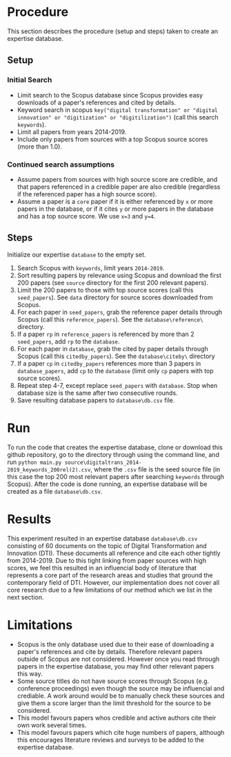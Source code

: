 # Procedure

This section describes the procedure (setup and steps) taken to create an expertise database.

## Setup
 
### Initial Search

- Limit search to the Scopus database since Scopus provides easy downloads of a paper's references and cited by details.
- Keyword search in scopus `key("digital transformation" or "digital innovation" or "digitization" or "digitilization")` (call this search `keywords`).
- Limit all papers from years 2014-2019.
- Include only papers from sources with a top Scopus source scores (more than 1.0).

### Continued search assumptions

- Assume papers from sources with high source score are credible, and that papers referenced in a credible paper are also credible (regardless if the referenced paper has a high source score).
- Assume a paper is a `core` paper if it is either referenced by `x` or more papers in the database, or if it cites `y` or more papers in the database and has a top source score. We use `x=3` and `y=4`.

## Steps

Initialize our expertise `database` to the empty set.

1. Search Scopus with `keywords`, limit years `2014-2019`.
2. Sort resulting papers by relevance using Scopus and download the first 200 papers (see `source` directory for the first 200 relevant papers).
3. Limit the 200 papers to those with top source scores (call this `seed_papers`). See `data` directory for source scores downloaded from Scopus. 
4. For each paper in `seed_papers`, grab the reference paper details through Scopus (call this `reference_papers`). See the `database\reference\` directory. 
5. If a paper `rp` in `reference_papers` is referenced by more than 2 `seed_papers`, add `rp` to the `database`.
6. For each paper in `database`, grab the cited by paper details through Scopus (call this `citedby_papers`). See the `database\citeby\` directory
7. If a paper `cp` in `citedby_papers` references more than 3 papers in `database_papers`, add `cp` to the `database` (limit only `cp` papers with top source scores).
8. Repeat step 4-7, except replace `seed_papers` with `database`. Stop when database size is the same after two consecutive rounds.
9. Save resulting database papers to `database\db.csv` file.

# Run

To run the code that creates the expertise database, clone or download this github repository, go to the directory through using the command line, and run `python main.py source\digitaltrans_2014-2019_keywords_200rel(2).csv`, where the `.csv` file is the seed source file (in this case the top 200 most relevant papers after searching `keywords` through Scopus). After the code is done running, an expertise database will be created as a file `database\db.csv`.

# Results

This experiment resulted in an expertise database `database\db.csv` consisting of 60 documents on the topic of Digital Transformation and Innovation (DTI). These documents all reference and cite each other tightly from 2014-2019. Due to this tight linking from paper sources with high scores, we feel this resulted in an influencial body of literature that represents a core part of the research areas and studies that ground the contemporary field of DTI. However, our implementation does not cover all core research due to a few limitations of our method which we list in the next section.

# Limitations

- Scopus is the only database used due to their ease of downloading a paper's references and cite by details. Therefore relevant papers outside of Scopus are not considered. However once you read through papers in the expertise database, you may find other relevant papers this way.
- Some source titles do not have source scores through Scopus (e.g. conference proceedings) even though the source may be influencial and crediable. A work around would be to manually check these sources and give them a score larger than the limit threshold for the source to be considered.
- This model favours papers whos credible and active authors cite their own work several times.
- This model favours papers which cite huge numbers of papers, although this encourages literature reviews and surveys to be added to the expertise database.